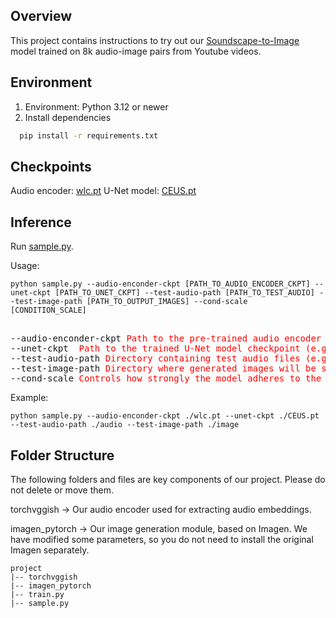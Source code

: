 
<!-- ABOUT THE PROJECT -->
## Overview
This project contains instructions to try out our [Soundscape-to-Image](https://github.com/GISense/Soundscape-to-Image/tree/main) model trained on 8k audio-image pairs from Youtube videos. 

 ## Environment
1. Environment: Python 3.12 or newer  
2. Install dependencies
```bash
  pip install -r requirements.txt
  ```
 
## Checkpoints
Audio encoder: [wlc.pt](https://drive.google.com/file/d/1QsF_tdm5Vk-qQ8kxfAAMs-xjKMDSpl5x/view?usp=drive_link) 
U-Net model: [CEUS.pt](https://drive.google.com/file/d/1ZQDRqwDZ51-Geq0MNrPtTZTSpOZdB6TJ/view?usp=sharing)

## Inference
Run [sample.py](sample.py).

Usage:
```
python sample.py --audio-enconder-ckpt [PATH_TO_AUDIO_ENCODER_CKPT] --unet-ckpt [PATH_TO_UNET_CKPT] --test-audio-path [PATH_TO_TEST_AUDIO] --test-image-path [PATH_TO_OUTPUT_IMAGES] --cond-scale [CONDITION_SCALE]
```

<pre> 
--audio-enconder-ckpt <span style="color:red">Path to the pre-trained audio encoder checkpoint (e.g., ./wlc.pt).</span> 
--unet-ckpt  <span style="color:red">Path to the trained U-Net model checkpoint (e.g., ./CEUS.pt).</span> 
--test-audio-path <span style="color:red">Directory containing test audio files (e.g., ./audio).</span> 
--test-image-path <span style="color:red">Directory where generated images will be saved (e.g., ./image).</span> 
--cond-scale <span style="color:red">Controls how strongly the model adheres to the audio features (default: 5.0).</span> </pre>

Example:
```
python sample.py --audio-enconder-ckpt ./wlc.pt --unet-ckpt ./CEUS.pt --test-audio-path ./audio --test-image-path ./image
```

## Folder Structure
The following folders and files are key components of our project. Please do not delete or move them.

torchvggish → Our audio encoder used for extracting audio embeddings.

imagen_pytorch → Our image generation module, based on Imagen. We have modified some parameters, so you do not need to install the original Imagen separately.
```
project
|-- torchvggish
|-- imagen_pytorch
|-- train.py
|-- sample.py
```